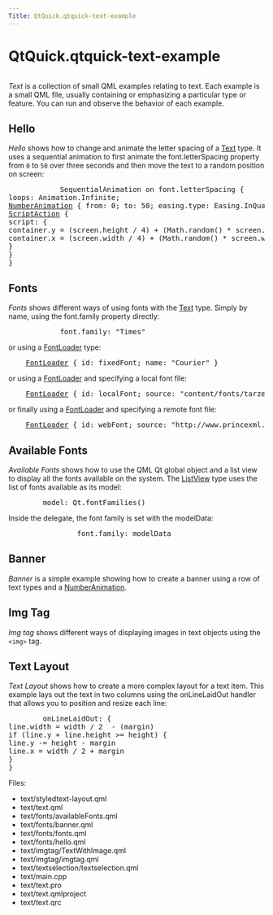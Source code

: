 ```yaml
---
Title: QtQuick.qtquick-text-example
---
```


# QtQuick.qtquick-text-example

<span class="subtitle"></span>
<!-- $$$text-description -->
<p class="centerAlign"><img src="https://developer.ubuntu.com/static/devportal_uploaded/e644e759-f7e7-4ecd-b8b8-fd073af7ab42-../qtquick-text-example/images/qml-text-example.png" alt="" /></p><p><i>Text</i> is a collection of small QML examples relating to text. Each example is a small QML file, usually containing or emphasizing a particular type or feature. You can run and observe the behavior of each example.</p>
<h2 id="hello">Hello</h2>
<p><i>Hello</i> shows how to change and animate the letter spacing of a <a href="QtQuick.qtquick-releasenotes.md#text">Text</a> type. It uses a sequential animation to first animate the font.letterSpacing property from <code>0</code> to <code>50</code> over three seconds and then move the text to a random position on screen:</p>
<pre class="qml">            SequentialAnimation on <span class="name">font</span>.letterSpacing {
<span class="name">loops</span>: <span class="name">Animation</span>.<span class="name">Infinite</span>;
<span class="type"><a href="QtQuick.NumberAnimation.md">NumberAnimation</a></span> { <span class="name">from</span>: <span class="number">0</span>; <span class="name">to</span>: <span class="number">50</span>; <span class="name">easing</span>.type: <span class="name">Easing</span>.<span class="name">InQuad</span>; <span class="name">duration</span>: <span class="number">3000</span> }
<span class="type"><a href="QtQuick.ScriptAction.md">ScriptAction</a></span> {
<span class="name">script</span>: {
<span class="name">container</span>.<span class="name">y</span> <span class="operator">=</span> (<span class="name">screen</span>.<span class="name">height</span> <span class="operator">/</span> <span class="number">4</span>) <span class="operator">+</span> (<span class="name">Math</span>.<span class="name">random</span>() <span class="operator">*</span> <span class="name">screen</span>.<span class="name">height</span> <span class="operator">/</span> <span class="number">2</span>)
<span class="name">container</span>.<span class="name">x</span> <span class="operator">=</span> (<span class="name">screen</span>.<span class="name">width</span> <span class="operator">/</span> <span class="number">4</span>) <span class="operator">+</span> (<span class="name">Math</span>.<span class="name">random</span>() <span class="operator">*</span> <span class="name">screen</span>.<span class="name">width</span> <span class="operator">/</span> <span class="number">2</span>)
}
}
}</pre>
<h2 id="fonts">Fonts</h2>
<p><i>Fonts</i> shows different ways of using fonts with the <a href="QtQuick.qtquick-releasenotes.md#text">Text</a> type. Simply by name, using the font.family property directly:</p>
<pre class="qml">            <span class="name">font</span>.family: <span class="string">&quot;Times&quot;</span></pre>
<p>or using a <a href="QtQuick.FontLoader.md">FontLoader</a> type:</p>
<pre class="qml">    <span class="type"><a href="QtQuick.FontLoader.md">FontLoader</a></span> { <span class="name">id</span>: <span class="name">fixedFont</span>; <span class="name">name</span>: <span class="string">&quot;Courier&quot;</span> }</pre>
<p>or using a <a href="QtQuick.FontLoader.md">FontLoader</a> and specifying a local font file:</p>
<pre class="qml">    <span class="type"><a href="QtQuick.FontLoader.md">FontLoader</a></span> { <span class="name">id</span>: <span class="name">localFont</span>; <span class="name">source</span>: <span class="string">&quot;content/fonts/tarzeau_ocr_a.ttf&quot;</span> }</pre>
<p>or finally using a <a href="QtQuick.FontLoader.md">FontLoader</a> and specifying a remote font file:</p>
<pre class="qml">    <span class="type"><a href="QtQuick.FontLoader.md">FontLoader</a></span> { <span class="name">id</span>: <span class="name">webFont</span>; <span class="name">source</span>: <span class="string">&quot;http://www.princexml.com/fonts/steffmann/Starburst.ttf&quot;</span> }</pre>
<h2 id="available-fonts">Available Fonts</h2>
<p><i>Available Fonts</i> shows how to use the QML Qt global object and a list view to display all the fonts available on the system. The <a href="QtQuick.ListView.md">ListView</a> type uses the list of fonts available as its model:</p>
<pre class="qml">        <span class="name">model</span>: <span class="name">Qt</span>.<span class="name">fontFamilies</span>()</pre>
<p>Inside the delegate, the font family is set with the modelData:</p>
<pre class="qml">                <span class="name">font</span>.family: <span class="name">modelData</span></pre>
<h2 id="banner">Banner</h2>
<p><i>Banner</i> is a simple example showing how to create a banner using a row of text types and a <a href="QtQuick.NumberAnimation.md">NumberAnimation</a>.</p>
<h2 id="img-tag">Img Tag</h2>
<p><i>Img tag</i> shows different ways of displaying images in text objects using the <code>&lt;img&gt;</code> tag.</p>
<h2 id="text-layout">Text Layout</h2>
<p><i>Text Layout</i> shows how to create a more complex layout for a text item. This example lays out the text in two columns using the onLineLaidOut handler that allows you to position and resize each line:</p>
<pre class="qml">        <span class="name">onLineLaidOut</span>: {
<span class="name">line</span>.<span class="name">width</span> <span class="operator">=</span> <span class="name">width</span> <span class="operator">/</span> <span class="number">2</span>  <span class="operator">-</span> (<span class="name">margin</span>)
<span class="keyword">if</span> (<span class="name">line</span>.<span class="name">y</span> <span class="operator">+</span> <span class="name">line</span>.<span class="name">height</span> <span class="operator">&gt;=</span> <span class="name">height</span>) {
<span class="name">line</span>.<span class="name">y</span> <span class="operator">-=</span> <span class="name">height</span> <span class="operator">-</span> <span class="name">margin</span>
<span class="name">line</span>.<span class="name">x</span> <span class="operator">=</span> <span class="name">width</span> <span class="operator">/</span> <span class="number">2</span> <span class="operator">+</span> <span class="name">margin</span>
}
}</pre>
<p>Files:</p>
<ul>
<li>text/styledtext-layout.qml</li>
<li>text/text.qml</li>
<li>text/fonts/availableFonts.qml</li>
<li>text/fonts/banner.qml</li>
<li>text/fonts/fonts.qml</li>
<li>text/fonts/hello.qml</li>
<li>text/imgtag/TextWithImage.qml</li>
<li>text/imgtag/imgtag.qml</li>
<li>text/textselection/textselection.qml</li>
<li>text/main.cpp</li>
<li>text/text.pro</li>
<li>text/text.qmlproject</li>
<li>text/text.qrc</li>
</ul>
<!-- @@@text -->
